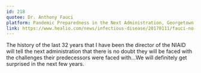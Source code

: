 ```yaml
---
id: 218
quotee: Dr. Anthony Fauci
platform: Pandemic Preparedness in the Next Administration, Georgetown University, January 2017
link: https://www.healio.com/news/infectious-disease/20170111/fauci-no-doubt-trump-will-face-surprise-infectious-disease-outbreak
---
```

The history of the last 32 years that I have been the director of the NIAID will tell the next administration that there is no doubt they will be faced with the challenges their predecessors were faced with...We will definitely get surprised in the next few years.